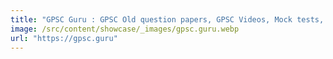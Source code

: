 ```yaml
---
title: "GPSC Guru : GPSC Old question papers, GPSC Videos, Mock tests, and More"
image: /src/content/showcase/_images/gpsc.guru.webp
url: "https://gpsc.guru"
---
```

